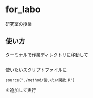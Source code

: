 # for_labo
研究室の授業

## 使い方
ターミナルで作業ディレクトリに移動して
```

```

使いたいスクリプトファイルに
```
source("./method/使いたい関数.R")
```
を追加して実行
